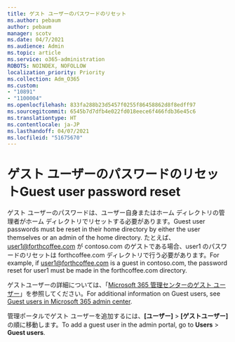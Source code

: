 ```yaml
---
title: ゲスト ユーザーのパスワードのリセット
ms.author: pebaum
author: pebaum
manager: scotv
ms.date: 04/7/2021
ms.audience: Admin
ms.topic: article
ms.service: o365-administration
ROBOTS: NOINDEX, NOFOLLOW
localization_priority: Priority
ms.collection: Adm_O365
ms.custom:
- "10891"
- "1100004"
ms.openlocfilehash: 833fa288b23d5457f0255f86458862d8f8edff97
ms.sourcegitcommit: 6545b7d7dfb4e022fd018eece6f466fdb36e45c6
ms.translationtype: HT
ms.contentlocale: ja-JP
ms.lasthandoff: 04/07/2021
ms.locfileid: "51675670"
---
```

# <a name="guest-user-password-reset"></a><span data-ttu-id="e4558-102">ゲスト ユーザーのパスワードのリセット</span><span class="sxs-lookup"><span data-stu-id="e4558-102">Guest user password reset</span></span>

<span data-ttu-id="e4558-103">ゲスト ユーザーのパスワードは、ユーザー自身またはホーム ディレクトリの管理者がホーム ディレクトリでリセットする必要があります。</span><span class="sxs-lookup"><span data-stu-id="e4558-103">Guest user passwords must be reset in their home directory by either the user themselves or an admin of the home directory.</span></span> <span data-ttu-id="e4558-104">たとえば、user1@forthcoffee.com が contoso.com のゲストである場合、user1 のパスワードのリセットは forthcoffee.com ディレクトリで行う必要があります。</span><span class="sxs-lookup"><span data-stu-id="e4558-104">For example, if user1@forthcoffee.com is a guest in contoso.com, the password reset for user1 must be made in the forthcoffee.com directory.</span></span>

<span data-ttu-id="e4558-105">ゲストユーザーの詳細については、「[Microsoft 365 管理センターのゲスト ユーザー](https://docs.microsoft.com/microsoft-365/admin/add-users/about-guest-users)」を参照してください。</span><span class="sxs-lookup"><span data-stu-id="e4558-105">For additional information on Guest users, see [Guest users in Microsoft 365 admin center](https://docs.microsoft.com/microsoft-365/admin/add-users/about-guest-users).</span></span>

<span data-ttu-id="e4558-106">管理ポータルでゲスト ユーザーを追加するには、**[ユーザー]** > **[ゲストユーザー]** の順に移動します。</span><span class="sxs-lookup"><span data-stu-id="e4558-106">To add a guest user in the admin portal, go to **Users** > **Guest users**.</span></span>